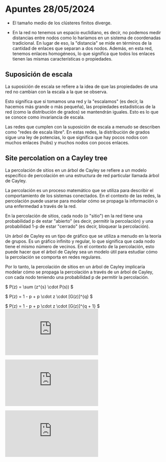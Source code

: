 # Apuntes 28/05/2024


- El tamaño medio de los clústeres finitos diverge.

- En la red no tenemos un espacio euclidiano, es decir, no podemos medir distancias entre nodos como lo haríamos en un sistema de coordenadas tradicional. En lugar de eso, la "distancia" se mide en términos de la cantidad de enlaces que separan a dos nodos. Además, en esta red, tenemos enlaces homogéneos, lo que significa que todos los enlaces tienen las mismas características o propiedades.

## Suposición de escala

La suposición de escala se refiere a la idea de que las propiedades de una red no cambian con la escala a la que se observa.

Esto significa que si tomamos una red y la "escalamos" (es decir, la hacemos más grande o más pequeña), las propiedades estadísticas de la red (como la distribución de grados) se mantendrán iguales. Esto es lo que se conoce como invariancia de escala.

Las redes que cumplen con la suposición de escala a menudo se describen como "redes de escala libre". En estas redes, la distribución de grados sigue una ley de potencias, lo que significa que hay pocos nodos con muchos enlaces (hubs) y muchos nodos con pocos enlaces.


## Site percolation on a Cayley tree

La percolación de sitios en un árbol de Cayley se refiere a un modelo específico de percolación en una estructura de red particular llamada árbol de Cayley.

La percolación es un proceso matemático que se utiliza para describir el comportamiento de los sistemas conectados. En el contexto de las redes, la percolación puede usarse para modelar cómo se propaga la información o una enfermedad a través de la red.

En la percolación de sitios, cada nodo (o "sitio") en la red tiene una probabilidad p de estar "abierto" (es decir, permitir la percolación) y una probabilidad 1-p de estar "cerrado" (es decir, bloquear la percolación).

Un árbol de Cayley es un tipo de gráfico que se utiliza a menudo en la teoría de grupos. Es un gráfico infinito y regular, lo que significa que cada nodo tiene el mismo número de vecinos. En el contexto de la percolación, esto puede hacer que el árbol de Cayley sea un modelo útil para estudiar cómo la percolación se comporta en redes regulares.

Por lo tanto, la percolación de sitios en un árbol de Cayley implicaría modelar cómo se propaga la percolación a través de un árbol de Cayley, con cada nodo teniendo una probabilidad p de permitir la percolación.

$
P(z) = \sum (z^{s} \cdot P(s))
$

$
P(z) = 1 - p + p \cdot z \cdot [G(z)]^{q}
$

$
P(z) = 1 - p + p \cdot z \cdot [G(z)]^{q + 1}
$
![equation](https://latex.codecogs.com/gif.latex?P%28z%29%20%3D%20%5Csum%20%28z%5E%7Bs%7D%20%5Ccdot%20P%28s%29%29)

![equation](https://latex.codecogs.com/gif.latex?P%28z%29%20%3D%201%20-%20p%20%2B%20p%20%5Ccdot%20z%20%5Ccdot%20%5BG%28z%29%5D%5E%7Bq%7D)

![equation](https://latex.codecogs.com/gif.latex?P%28z%29%20%3D%201%20-%20p%20%2B%20p%20%5Ccdot%20z%20%5Ccdot%20%5BG%28z%29%5D%5E%7Bq%20%2B%201%7D)